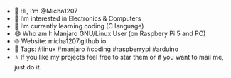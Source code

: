 - 👋 Hi, I’m @Micha1207
- 👀 I’m interested in Electronics & Computers
- 🌱 I’m currently learning coding (C language)
- 😄 Who am I: Manjaro GNU/Linux User (on Raspbery Pi 5 and PC)
- 🌐 Website: micha1207.github.io
- 💬 Tags: #linux #manjaro #coding #raspberrypi #arduino
- ⭐️ If you like my projects feel free to star them or if you want to mail me, just do it.

<!---
Micha1207/Micha1207 is a ✨ special ✨ repository because its `README.md` (this file) appears on your GitHub profile.
You can click the Preview link to take a look at your changes.
--->
